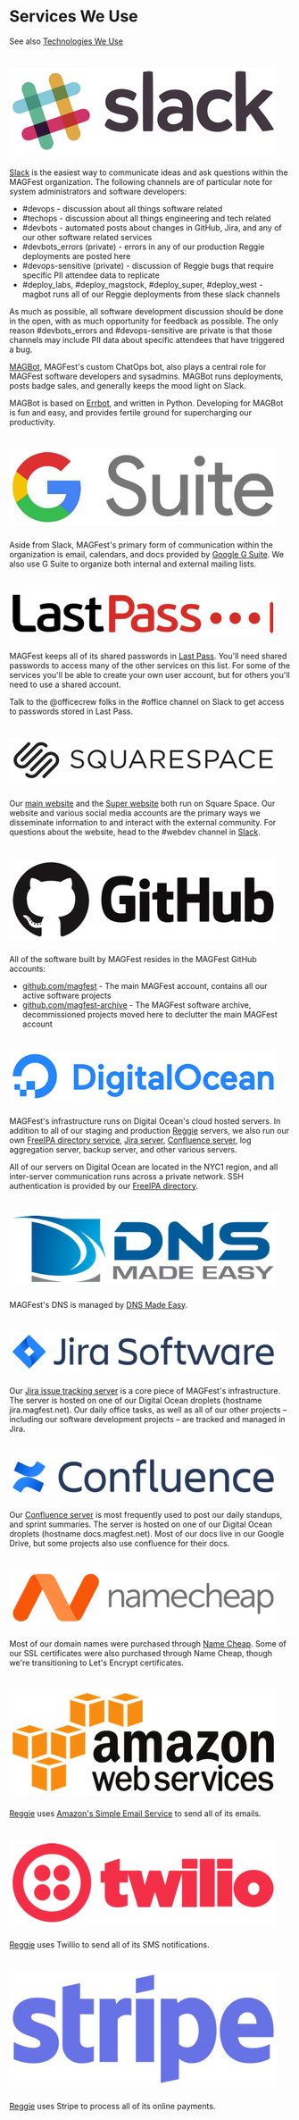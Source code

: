 # Services We Use

See also [Technologies We Use](technologies.html)

<h1><img src="assets/images/slack.png" alt="MAGFest Slack" class="inline"/></h1>

[Slack](https://magfest.slack.com) is the easiest way to communicate ideas
and ask questions within the MAGFest organization. The following channels
are of particular note for system administrators and software developers:

* \#devops - discussion about all things software related
* \#techops - discussion about all things engineering and tech related
* \#devbots - automated posts about changes in GitHub, Jira, and any of our
other software related services
* \#devbots_errors (private) - errors in any of our production Reggie
deployments are posted here
* \#devops-sensitive (private) - discussion of Reggie bugs that require
specific PII attendee data to replicate
* \#deploy_labs, \#deploy_magstock, \#deploy_super, \#deploy_west - magbot runs
all of our Reggie deployments from these slack channels

As much as possible, all software development discussion should be done in
the open, with as much opportunity for feedback as possible. The only reason
\#devbots_errors and \#devops-sensitive are private is that those channels may
include PII data about specific attendees that have triggered a bug.

[MAGBot](https://github.com/magfest/magbot), MAGFest's custom ChatOps bot,
also plays a central role for MAGFest software developers and sysadmins.
MAGBot runs deployments, posts badge sales, and generally keeps the mood
light on Slack.

MAGBot is based on [Errbot](http://errbot.io), and written in Python.
Developing for MAGBot is fun and easy, and provides fertile ground for
supercharging our productivity.


<h1><img src="assets/images/gsuite.png" alt="Google G Suite" class="inline"/></h1>

Aside from Slack, MAGFest's primary form of communication within the
organization is email, calendars, and docs provided by
[Google G Suite](https://gsuite.google.com). We also use G Suite to
organize both internal and external mailing lists.


<h1><img src="assets/images/lastpass.png" alt="Last Pass" class="inline"/></h1>

MAGFest keeps all of its shared passwords in
[Last Pass](https://www.lastpass.com). You'll need shared passwords to
access many of the other services on this list. For some of the services
you'll be able to create your own user account, but for others you'll
need to use a shared account.

Talk to the \@officecrew folks in the \#office channel on Slack to get
access to passwords stored in Last Pass.


<h1><img src="assets/images/squarespace.png" alt="Square Space" class="inline"/></h1>

Our [main website](https://magfest.org) and the
[Super website](https://super.magfest.org) both run on Square Space. Our
website and various social media accounts are the primary ways we disseminate
information to and interact with the external community. For questions about
the website, head to the \#webdev channel in
[Slack](https://magfest.slack.com).


<h1><img src="assets/images/github.png" alt="GitHub" class="inline"/></h1>

All of the software built by MAGFest resides in the MAGFest GitHub accounts:

* [github.com/magfest](github.com/magfest) - The main MAGFest account,
contains all our active software projects
* [github.com/magfest-archive](http://github.com/magfest-archive) - The
MAGFest software archive, decommissioned projects moved here to declutter
the main MAGFest account


<h1><img src="assets/images/digitalocean.png" alt="Digital Ocean" class="inline"/></h1>

MAGFest's infrastructure runs on Digital Ocean's cloud hosted servers. In
addition to all of our staging and production
[Reggie](https://github.com/magfest/reggie-formula) servers, we also run
our own [FreeIPA directory service](https://directory.magfest.net),
[Jira server](https://jira.magfest.net),
[Confluence server](https://docs.magfest.net),
log aggregation server, backup server, and other various servers.

All of our servers on Digital Ocean are located in the NYC1 region, and all
inter-server communication runs across a private network. SSH authentication
is provided by our [FreeIPA directory](https://directory.magfest.net).


<h1><img src="assets/images/dnsmadeeasy.png" alt="DNS Made Easy" class="inline"/></h1>

MAGFest's DNS is managed by [DNS Made Easy](https://dnsmadeeasy.com).


<h1><img src="assets/images/jira.png" alt="Jira" class="inline"/></h1>

Our [Jira issue tracking server](https://jira.magfest.net) is a core piece of
MAGFest's infrastructure. The server is hosted on one of our Digital Ocean
droplets (hostname jira.magfest.net). Our daily office tasks, as well as all
of our other projects – including our software development projects – are
tracked and managed in Jira.


<h1><img src="assets/images/confluence.png" alt="Confluence" class="inline"/></h1>

Our [Confluence server](https://docs.magfest.net) is most frequently used
to post our daily standups, and sprint summaries. The server is hosted on
one of our Digital Ocean droplets (hostname docs.magfest.net). Most of our
docs live in our Google Drive, but some projects also use confluence for
their docs.


<h1><img src="assets/images/namecheap.png" alt="Name Cheap" class="inline"/></h1>

Most of our domain names were purchased through
[Name Cheap](https://www.namecheap.com/). Some of our SSL certificates
were also purchased through Name Cheap, though we're transitioning to
Let's Encrypt certificates.


<h1><img src="assets/images/aws.png" alt="Amazon AWS" class="inline"/></h1>

[Reggie](https://github.com/magfest/reggie-formula) uses
[Amazon's Simple Email Service](https://aws.amazon.com/ses/)
to send all of its emails.


<h1><img src="assets/images/twilio.png" alt="Twillio" class="inline"/></h1>

[Reggie](https://github.com/magfest/reggie-formula) uses
Twillio to send all of its SMS notifications.

<h1><img src="assets/images/stripe.png" alt="Stripe" class="inline"/></h1>

[Reggie](https://github.com/magfest/reggie-formula) uses
Stripe to process all of its online payments.
